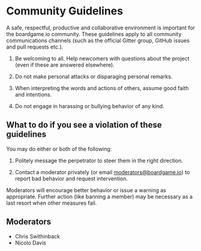 # Community Guidelines

A safe, respectful, productive and collaborative environment is important for the boardgame.io community. These guidelines apply to all community communications channels (such as the official Gitter group, GitHub issues and pull requests etc.).

1. Be welcoming to all. Help newcomers with questions about the project (even if these are answered elsewhere).
 
1. Do not make personal attacks or disparaging personal remarks.
 
1. When interpreting the words and actions of others, assume good faith and intentions.
 
1. Do not engage in harassing or bullying behavior of any kind.

## What to do if you see a violation of these guidelines

You may do either or both of the following:

1. Politely message the perpetrator to steer them in the right direction.

1. Contact a moderator privately (or email moderators@boardgame.io) to report bad behavior and request intervention.

Moderators will encourage better behavior or issue a warning as appropriate. Further action (like banning a member) may be necessary as a last resort when other measures fail.

## Moderators
- Chris Swithinback
- Nicolo Davis
